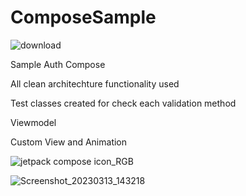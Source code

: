 # ComposeSample

![download](https://user-images.githubusercontent.com/29164777/222916564-8e84aab9-70c4-4fa0-8dbd-abad0876d96a.svg) 


Sample Auth Compose

All clean architechture functionality used

Test classes created for check each validation method

Viewmodel

Custom View and Animation


![jetpack compose icon_RGB](https://user-images.githubusercontent.com/29164777/222916465-3966c6f2-2858-469d-981a-e484d478ed65.png)


![Screenshot_20230313_143218](https://user-images.githubusercontent.com/29164777/224677143-4a45b7bb-5154-4519-9635-37412054a86f.png)
